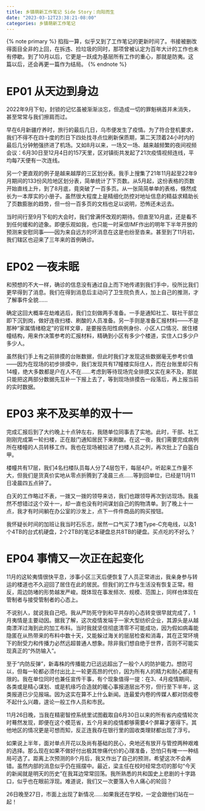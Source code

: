 ```yaml
---
title: 乡镇萌新工作笔记 Side Story：向阳而生
date: "2023-03-12T23:38:21-08:00"
categories: 乡镇萌新工作笔记
---
```

{% note primary %}
掐指一算，似乎又到了工作笔记的更新时间了。书接被删改得面目全非的上回，在拆违、捡垃圾的同时，那项曾被认定为百年大计的工作也未有停歇。到了10月以后，它更是一跃成为基层所有工作的重心，那就是防夷。这篇以后，还会再更一篇作为结局。
{% endnote %}

# EP01 从天边到身边

2022年9月下旬，封锁的记忆虽被渐渐淡忘，但造成一切的罪魁祸首并未消失，甚至常常与我们擦肩而过。

早在6月新疆疗养时，旅行的最后几日，乌市便发生了疫情。为了符合登机要求，我们不得不在四十度的烈日下四处找寻点位刷新保质期，第二天顶着24小时内的最后几分钟勉强挤进了机场。又如8月以来，一场又一场、越来越频繁的夜间视频会议：6月30日至12月4日的157天里，区对镇街共发起了21次疫情视频连线，平均每7天便有一次连线。

另一个更直观的例子是越来越厚的三区划分表。我手上搜集了21年11月起至22年9月期间的133份风险地区划分表，简单统计了下页数。从5月起，这份表格的页数开始直线上升，到了8月底，竟突破了一百多页。从一张简简单单的表格，倏然成长为一本厚实的小册子。虽然很大程度上是精细化防控对地址信息的精益求精助长了页数膨胀的趋势，但一份一百多页的文档也足以说明，恐怖还未远去。

当时间行至9月下旬的大会时，我们曾满怀改观的期待。但直至10月底，还是看不到任何缓和的迹象。即便乐观如我，也只能一时采信IMF作出的明年下半年开放的预测来安慰同事——因为来自远方的坏消息在这是也纷至沓来。甚至到了11月初，我们辖区也迎来了三年来的首例确诊。

# EP02 一夜未眠

和预想的不大一样，确诊的信息没有通过自上而下地传递到我们手中，役所比我们更早得到了消息。我们在得到消息后主动问了卫生院负责人，加上自己的推测，才了解事件全貌……

确定这回大概率在劫难逃后，我们立刻做两手准备。一手是通知社工、联社干部立即下沉到岗，做好连夜扫楼、刷酸的人员准备。另一手则是准备汇报材料——不是那种“家属情绪稳定”的官样文章，是要报告阳性病例身份、小区人口情况、居住楼幢结构，用来作决策参考的汇报材料，精确到小区有多少个楼道，实住人口多少户多少人。

虽然我们手上有之前排摸的台账数据，但此时我们才发现这些数据毫无参考价值——因为在现场的初步排摸中，我们发现共有17幢楼实际住人，而在台账里却只有14幢，绝大多数都是户在人不在……考虑到等待现场完全排摸又实在来不及，那就只能把这两部分数据先互补一下报上去了，等到现场排摸告一段落后，再上报当前的实时数据。

# EP03 来不及买单的双十一

完成汇报后到了大约晚上十点钟左右，我随单位同事去了实地。此时，干部、社工刚刚完成第一轮扫楼，正在敲门通知居民下来刷酸。在这一夜，我们需要完成病例所在楼幢的人员转移工作。我也在现场被拉进了扫楼人员之列，再次批上了白盔白甲。

楼幢共有17层，我们4名扫楼队员每人分了4层包干，每层4户。听起来工作量不大，但我们是货真价实地从零点折腾到了凌晨三点……等到回单位，已经是11月11日凌晨四五点钟了。

白天的工作略过不表，一拨又一拨的领导来访，我们也跟领导再次到访现场。我虽然不想错过这个双十一，却一直也没有时间谋划自己的购物清单。到了晚上十一点，我才有时间躺在办公室的沙发上，点下一件件商品的购买按钮。

我怀疑长时间的加班让我当时石乐志，居然一口气买了3套Type-C充电线，以及1个4TB的台式机硬盘，2个2TB的笔记本硬盘总共8TB的硬盘。买点吃的不好么？

# EP04 事情又一次正在起变化

11月的这轮夷情很快平息，涉事小区三天后便恢复了人员正常进出，我亲身参与转运的楼道也不久迎回了居住在此的居民。但我们的工作与生活没有恢复正常。相反，周边防堵的形势越发严峻。既体现在事发频次、规模、范围上，同样也体现在管制者与接受管制者的心态上。

不说别人，就说我自己吧。我从严防死守到和平共存的心态转变很早就完成了，1月夷情是主要动因。据我了解，这次疫情发端于一家大型纺织企业，其源头是从越南漂洋过海到此的加工布料。当时我就坚信彻底清零不可能成功，因为假如病毒能隐匿在从热带来的布料中数十天，又能躲过海关的层层检查和消毒，其在正常环境下的耐受力和传播力必然远超普通人想象。除非我们想自绝于世界，否则不可能实现真正的“外防输入”。

至于“内防反弹”，新毒株的传播能力已远远超出了一般个人的防护能力。想防可以，但每一轮都必须付出比上一轮更高昂的代价，因为所有人的精力和耐心都是有限的。我在单位同时也兼任宣传干事，有个现象值得一提：在3、4月疫情期间，各类或是精心谋划、或是机缘巧合造就的暖心事报道层出不穷，但行至下半年，这类报道已少见报端。因为这实在算不上什么新闻。连最爱内卷的传媒人都对防疫卷不起什么兴趣，遑论一般工作人员和市民。

11月26日晚，当我在精密智控系统里试图截取自6月30日以来的所有省内疫情轮次时蓦然发现，即便在这个模范省，五个月来的疫情都够需要4个屏幕才塞得下。其他地区的情况更是可想而知，反正连我存在银行里的固收类理财都出现了浮亏。

如果说上半年，面对单点开花以及尚有基础的民心，央地还有放开与管控两种艰难的选择。那么现在如果不做好付出极其惨痛代价的心理准备，恐怕只有唯一一种结局可选了。距离上次预测的8个月后，我又作出了自己的预测，希望这次不会再错。虽然内部的消息似乎仍在摇摆中。最近，梁主任在校时经常念叨的那句“今天的新闻就是明天的历史”在我耳边常常回荡。我所熟悉的共和国史上悲剧的十字路口，似乎也在眼前浮现。难道说，我们又一次要落入令人痛心的轮回？

26日晚至27日，市面上出现了新情况……如果我还在学校，一定会跟他们站在一起！